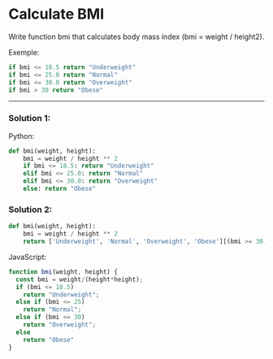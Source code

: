 # Calculate BMI

Write function bmi that calculates body mass index (bmi = weight / height2).

Exemple:

```python
if bmi <= 18.5 return "Underweight"
if bmi <= 25.0 return "Normal"
if bmi <= 30.0 return "Overweight"
if bmi > 30 return "Obese"
```

---

### Solution 1:

Python:

```python
def bmi(weight, height):
    bmi = weight / height ** 2
    if bmi <= 18.5: return "Underweight"
    elif bmi <= 25.0: return "Normal"
    elif bmi <= 30.0: return "Overweight"
    else: return "Obese"
```

### Solution 2:

```python
def bmi(weight, height):
    bmi = weight / height ** 2
    return ['Underweight', 'Normal', 'Overweight', 'Obese'][(bmi >= 30) + (bmi >= 25) + (bmi >= 18.5)]
```

JavaScript:

```javascript
function bmi(weight, height) {
  const bmi = weight/(height*height);
  if (bmi <= 18.5)
    return "Underweight";
  else if (bmi <= 25)
    return "Normal";
  else if (bmi <= 30)
    return "Overweight";
  else
    return "Obese"
}
```

